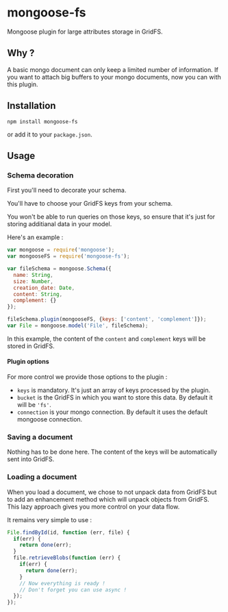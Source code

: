 # mongoose-fs

Mongoose plugin for large attributes storage in GridFS.

## Why ?

A basic mongo document can only keep a limited number of information. If you want to attach big buffers to your mongo documents, now you can with this plugin.

## Installation

```shell
npm install mongoose-fs
```

or add it to your `package.json`.

## Usage

### Schema decoration

First you'll need to decorate your schema.

You'll have to choose your GridFS keys from your schema.

You won't be able to run queries on those keys, so ensure that it's just for storing additianal data in your model.

Here's an example :

```javascript
var mongoose = require('mongoose');
var mongooseFS = require('mongoose-fs');

var fileSchema = mongoose.Schema({
  name: String,
  size: Number,
  creation_date: Date,
  content: String,
  complement: {}
});

fileSchema.plugin(mongooseFS, {keys: ['content', 'complement']});
var File = mongoose.model('File', fileSchema);
```

In this example, the content of the `content` and `complement` keys will be stored in GridFS.

#### Plugin options

For more control we provide those options to the plugin :

* `keys` is mandatory. It's just an array of keys processed by the plugin.
* `bucket` is the GridFS in which you want to store this data. By default it will be `'fs'`.
* `connection` is your mongo connection. By default it uses the default mongoose connection.

### Saving a document

Nothing has to be done here. The content of the keys will be automatically sent into GridFS.

### Loading a document

When you load a document, we chose to not unpack data from GridFS but to add an enhancement method which will unpack objects from GridFS. This lazy approach gives you more control on your data flow.

It remains very simple to use :

```javascript
File.findById(id, function (err, file) {
  if(err) {
    return done(err);
  }
  file.retrieveBlobs(function (err) {
    if(err) {
      return done(err);
    }
    // Now everything is ready !
    // Don't forget you can use async !
  });
});
```